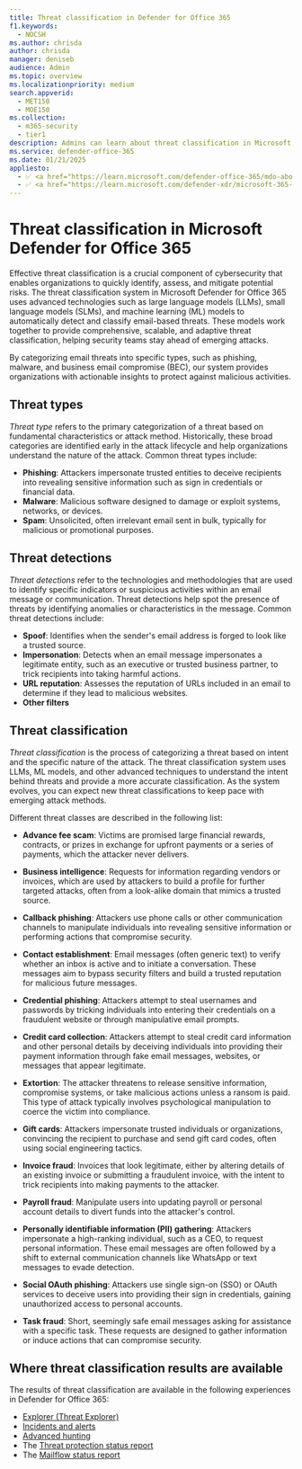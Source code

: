 ```yaml
---
title: Threat classification in Defender for Office 365
f1.keywords:
  - NOCSH
ms.author: chrisda
author: chrisda
manager: deniseb
audience: Admin
ms.topic: overview
ms.localizationpriority: medium
search.appverid:
  - MET150
  - MOE150
ms.collection:
  - m365-security
  - tier1
description: Admins can learn about threat classification in Microsoft Defender for Office 365.
ms.service: defender-office-365
ms.date: 01/21/2025
appliesto:
  - ✅ <a href="https://learn.microsoft.com/defender-office-365/mdo-about#defender-for-office-365-plan-1-vs-plan-2-cheat-sheet" target="_blank">Microsoft Defender for Office 365 Plan 1 and Plan 2</a>
  - ✅ <a href="https://learn.microsoft.com/defender-xdr/microsoft-365-defender" target="_blank">Microsoft Defender XDR</a>
---
```


# Threat classification in Microsoft Defender for Office 365

Effective threat classification is a crucial component of cybersecurity that enables organizations to quickly identify, assess, and mitigate potential risks. The threat classification system in Microsoft Defender for Office 365 uses advanced technologies such as large language models (LLMs), small language models (SLMs), and machine learning (ML) models to automatically detect and classify email-based threats. These models work together to provide comprehensive, scalable, and adaptive threat classification, helping security teams stay ahead of emerging attacks.

By categorizing email threats into specific types, such as phishing, malware, and business email compromise (BEC), our system provides organizations with actionable insights to protect against malicious activities.

## Threat types

_Threat type_ refers to the primary categorization of a threat based on fundamental characteristics or attack method. Historically, these broad categories are identified early in the attack lifecycle and help organizations understand the nature of the attack. Common threat types include:

- **Phishing**: Attackers impersonate trusted entities to deceive recipients into revealing sensitive information such as sign in credentials or financial data.
- **Malware**: Malicious software designed to damage or exploit systems, networks, or devices.
- **Spam**: Unsolicited, often irrelevant email sent in bulk, typically for malicious or promotional purposes.

## Threat detections

_Threat detections_ refer to the technologies and methodologies that are used to identify specific indicators or suspicious activities within an email message or communication. Threat detections help spot the presence of threats by identifying anomalies or characteristics in the message. Common threat detections include:

- **Spoof**: Identifies when the sender's email address is forged to look like a trusted source.
- **Impersonation**: Detects when an email message impersonates a legitimate entity, such as an executive or trusted business partner, to trick recipients into taking harmful actions.
- **URL reputation**: Assesses the reputation of URLs included in an email to determine if they lead to malicious websites.
- **Other filters**

## Threat classification

_Threat classification_ is the process of categorizing a threat based on intent and the specific nature of the attack. The threat classification system uses LLMs, ML models, and other advanced techniques to understand the intent behind threats and provide a more accurate classification. As the system evolves, you can expect new threat classifications to keep pace with emerging attack methods.

Different threat classes are described in the following list:

- **Advance fee scam**: Victims are promised large financial rewards, contracts, or prizes in exchange for upfront payments or a series of payments, which the attacker never delivers.

- **Business intelligence**: Requests for information regarding vendors or invoices, which are used by attackers to build a profile for further targeted attacks, often from a look-alike domain that mimics a trusted source.

- **Callback phishing**: Attackers use phone calls or other communication channels to manipulate individuals into revealing sensitive information or performing actions that compromise security.

- **Contact establishment**: Email messages (often generic text) to verify whether an inbox is active and to initiate a conversation. These messages aim to bypass security filters and build a trusted reputation for malicious future messages.

- **Credential phishing**: Attackers attempt to steal usernames and passwords by tricking individuals into entering their credentials on a fraudulent website or through manipulative email prompts.

- **Credit card collection**: Attackers attempt to steal credit card information and other personal details by deceiving individuals into providing their payment information through fake email messages, websites, or messages that appear legitimate.

- **Extortion**: The attacker threatens to release sensitive information, compromise systems, or take malicious actions unless a ransom is paid. This type of attack typically involves psychological manipulation to coerce the victim into compliance.

- **Gift cards**: Attackers impersonate trusted individuals or organizations, convincing the recipient to purchase and send gift card codes, often using social engineering tactics.

- **Invoice fraud**: Invoices that look legitimate, either by altering details of an existing invoice or submitting a fraudulent invoice, with the intent to trick recipients into making payments to the attacker.

- **Payroll fraud**: Manipulate users into updating payroll or personal account details to divert funds into the attacker's control.

- **Personally identifiable information (PII) gathering**: Attackers impersonate a high-ranking individual, such as a CEO, to request personal information. These email messages are often followed by a shift to external communication channels like WhatsApp or text messages to evade detection.

- **Social OAuth phishing**: Attackers use single sign-on (SSO) or OAuth services to deceive users into providing their sign in credentials, gaining unauthorized access to personal accounts.

- **Task fraud**: Short, seemingly safe email messages asking for assistance with a specific task. These requests are designed to gather information or induce actions that can compromise security.

## Where threat classification results are available

The results of threat classification are available in the following experiences in Defender for Office 365:

- [Explorer (Threat Explorer)](threat-explorer-real-time-detections-about.md)
- [Incidents and alerts](mdo-sec-ops-manage-incidents-and-alerts.md)
- [Advanced hunting](/defender-xdr/advanced-hunting-overview)
- The [Threat protection status report](reports-email-security.md#view-data-by-email--phish-and-chart-breakdown-by-threat-classification-defender-for-office-365)
- The [Mailflow status report](reports-email-security.md#mailflow-view-for-the-mailflow-status-report)

